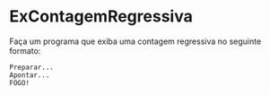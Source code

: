 # ExContagemRegressiva
Faça um programa que exiba uma contagem regressiva no seguinte formato: 
```
Preparar...
Apontar...
FOGO!
```
